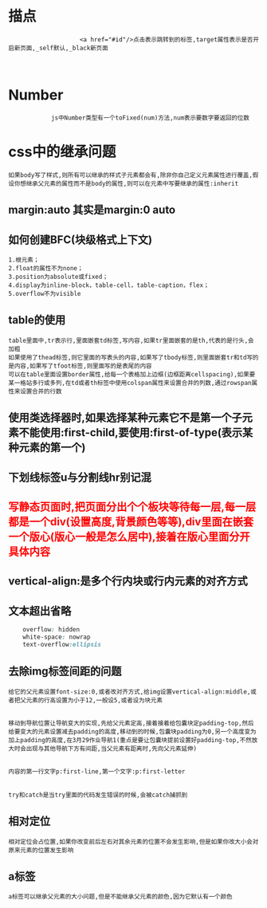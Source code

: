 # 描点
                        <a href="#id"/>点击表示跳转到的标签,target属性表示是否开启新页面,_self默认,_black新页面       
<br/> 

# Number
                js中Number类型有一个toFixed(num)方法,num表示要数字要返回的位数 
# css中的继承问题
    如果body写了样式,则所有可以继承的样式子元素都会有,除非你自己定义元素属性进行覆盖,假设你想继承父元素的属性而不是body的属性,则可以在元素中写要继承的属性:inherit  
## margin:auto 其实是margin:0 auto
## 如何创建BFC(块级格式上下文)
    1.根元素；  
    2.float的属性不为none；  
    3.position为absolute或fixed；  
    4.display为inline-block，table-cell，table-caption，flex；  
    5.overflow不为visible
    
## table的使用
    table里面中,tr表示行,里面嵌套td标签,写内容,如果tr里面嵌套的是th,代表的是行头,会加粗  
    如果使用了thead标签,则它里面的写表头的内容,如果写了tbody标签,则里面嵌套tr和td写的是内容,如果写了tfoot标签,则里面写的是表尾的内容  
    可以在table里面设置border属性,给每一个表格加上边框(边框距离cellspacing),如果要某一格站多行或多列,在td或者th标签中使用colspan属性来设置合并的列数,通过rowspan属性来设置合并的行数
## 使用类选择器时,如果选择某种元素它不是第一个子元素不能使用:first-child,要使用:first-of-type(表示某种元素的第一个)
## 下划线标签u与分割线hr别记混  
## <span style="color:red">写静态页面时,把页面分出个个板块等待每一层,每一层都是一个div(设置高度,背景颜色等等),div里面在嵌套一个版心(版心一般是怎么居中),接着在版心里面分开具体内容</span>
## vertical-align:是多个行内块或行内元素的对齐方式
## 文本超出省略
```css
    overflow: hidden
    white-space: nowrap
    text-overflow:ellipsis
```
## 去除img标签间距的问题
    给它的父元素设置font-size:0,或者改对齐方式,给img设置vertical-align:middle,或者把父元素的行高设置为小于12,一般设5,或者设为块元素
## 
    移动到导航位置让导航变大的实现,先给父元素定高,接着接着给包囊块定padding-top,然后给要变大的元素设置减去padding的高度,移动到的时候,包囊块padding为0,另一个高度变为加上padding的高度,在3月29作业导航1(重点是要让包囊块提前设置好padding-top,不然放大时会出现与其他导航下方有间距,当父元素有距离时,先向父元素延伸)
## 
    内容的第一行文字p:first-line,第一个文字:p:first-letter
## 
    try和catch是当try里面的代码发生错误的时候,会被catch捕抓到
## 相对定位
    相对定位会占位置,如果你改变前后左右对其余元素的位置不会发生影响,但是如果你改大小会对原来元素的位置发生影响
## a标签
    a标签可以继承父元素的大小问题,但是不能继承父元素的颜色,因为它默认有一个颜色
##  


